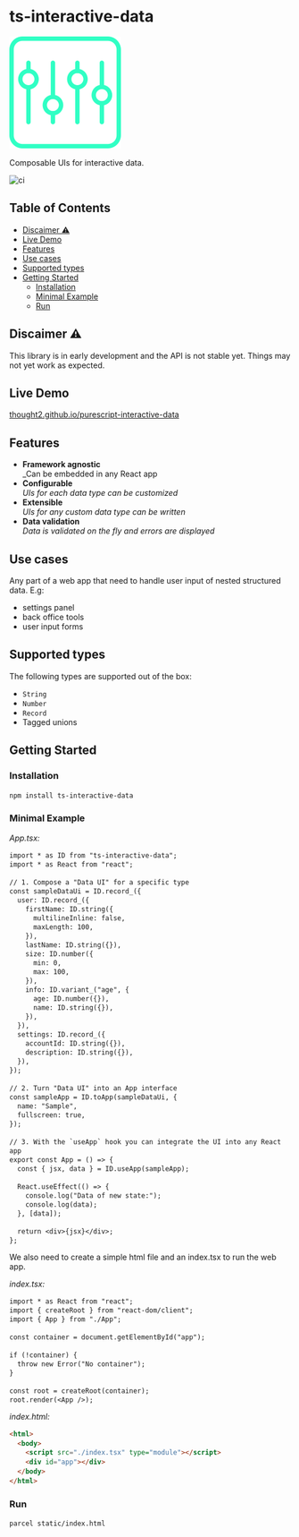 # ts-interactive-data

<img src="https://github.com/thought2/assets/blob/60a1704df4d623386090b884170d919e67a1161b/interactive-data/logo.svg" width="200">

Composable UIs for interactive data.

![ci](https://github.com/thought2/purescript-interactive-data/actions/workflows/ci.yaml/badge.svg)

## Table of Contents

<!-- START doctoc generated TOC please keep comment here to allow auto update -->
<!-- DON'T EDIT THIS SECTION, INSTEAD RE-RUN doctoc TO UPDATE -->

- [Discaimer ⚠](#discaimer-)
- [Live Demo](#live-demo)
- [Features](#features)
- [Use cases](#use-cases)
- [Supported types](#supported-types)
- [Getting Started](#getting-started)
  - [Installation](#installation)
  - [Minimal Example](#minimal-example)
  - [Run](#run)

<!-- END doctoc generated TOC please keep comment here to allow auto update -->

## Discaimer ⚠

This library is in early development and the API is not stable yet. Things may not yet work as expected.

## Live Demo

[thought2.github.io/purescript-interactive-data](https://thought2.github.io/ts-interactive-data/basic)

## Features

- **Framework agnostic**
  <br>
  _Can be embedded in any React app
- **Configurable**
  <br>
  _UIs for each data type can be customized_
- **Extensible**
  <br>
  _UIs for any custom data type can be written_
- **Data validation**
  <br>
  _Data is validated on the fly and errors are displayed_

## Use cases

Any part of a web app that need to handle user input of nested structured data. E.g:

- settings panel 
- back office tools
- user input forms

## Supported types

The following types are supported out of the box:

- `String`
- `Number`
- `Record`
- Tagged unions

## Getting Started

### Installation

```bash
npm install ts-interactive-data
```

### Minimal Example

<!-- START demoApp -->
*App.tsx:*
```tsx
import * as ID from "ts-interactive-data";
import * as React from "react";

// 1. Compose a "Data UI" for a specific type
const sampleDataUi = ID.record_({
  user: ID.record_({
    firstName: ID.string({
      multilineInline: false,
      maxLength: 100,
    }),
    lastName: ID.string({}),
    size: ID.number({
      min: 0,
      max: 100,
    }),
    info: ID.variant_("age", {
      age: ID.number({}),
      name: ID.string({}),
    }),
  }),
  settings: ID.record_({
    accountId: ID.string({}),
    description: ID.string({}),
  }),
});

// 2. Turn "Data UI" into an App interface
const sampleApp = ID.toApp(sampleDataUi, {
  name: "Sample",
  fullscreen: true,
});

// 3. With the `useApp` hook you can integrate the UI into any React app
export const App = () => {
  const { jsx, data } = ID.useApp(sampleApp);

  React.useEffect(() => {
    console.log("Data of new state:");
    console.log(data);
  }, [data]);

  return <div>{jsx}</div>;
};
```
<!-- END demoApp -->

We also need to create a simple html file and an index.tsx to run the web app.


<!-- START demoIndex -->
*index.tsx:*
```tsx
import * as React from "react";
import { createRoot } from "react-dom/client";
import { App } from "./App";

const container = document.getElementById("app");

if (!container) {
  throw new Error("No container");
}

const root = createRoot(container);
root.render(<App />);
```
<!-- END demoIndex -->


<!-- START demoHtml -->
*index.html:*
```html
<html>
  <body>
    <script src="./index.tsx" type="module"></script>
    <div id="app"></div>
  </body>
</html>
```
<!-- END demoHtml -->

### Run

```bash
parcel static/index.html
```
